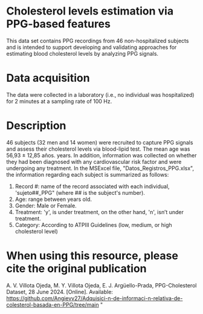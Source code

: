 # Cholesterol levels estimation via PPG-based features
This data set contains PPG recordings from 46 non-hospitalized subjects and is intended to support developing and validating approaches for estimating blood cholesterol levels by analyzing PPG signals.
# Data acquisition 
The data were collected in a laboratory (i.e., no individual was hospitalized) for 2 minutes at a sampling rate of 100 Hz.
# Description 
46 subjects (32 men and 14 women) were recruited to capture PPG signals and assess their cholesterol levels via blood-lipid test. The mean age was 56,93 ± 12,85 años. years. In addition, information was collected on whether they had been diagnosed with any cardiovascular risk factor and were undergoing any treatment. In the MSExcel file, "Datos_Registros_PPG.xlsx", the information regarding each subject is summarized as follows:
1. Record #: name of the record associated with each individual, 'sujeto##_PPG" (where ## is the subject's number).
2. Age: range between  years old.
3. Gender: Male or Female.
4. Treatment: 'y', is under treatment, on the other hand, 'n', isn’t under treatment.
5. Category: According to ATPIII Guidelines (low, medium, or high cholesterol level)
# When using this resource, please cite the original publication
A. V. Villota Ojeda, M. Y. Villota Ojeda, E. J. Argüello-Prada, PPG-Cholesterol Dataset, 28 June 2024. [Online]. Available: https://github.com/Angievv27/Adquisici-n-de-informaci-n-relativa-de-colesterol-basada-en-PPG/tree/main "
